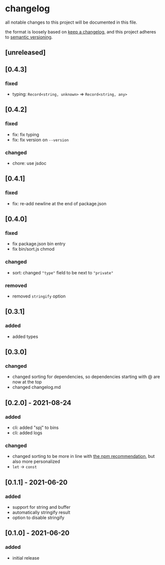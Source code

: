# changelog

all notable changes to this project will be documented in this file.

the format is loosely based on [keep a changelog](https://keepachangelog.com/en/1.0.0/),
and this project adheres to [semantic versioning](https://semver.org/spec/v2.0.0.html).

## [unreleased]

## [0.4.3]

### fixed

- typing: `Record<string, unknown>` => `Record<string, any>`

## [0.4.2]

### fixed

- fix: fix typing
- fix: fix version on `--version`

### changed

- chore: use jsdoc

## [0.4.1]

### fixed

- fix: re-add newline at the end of package.json

## [0.4.0]

### fixed

- fix package.json bin entry
- fix bin/sort.js chmod

### changed

- sort: changed `"type"` field to be next to `"private"`

### removed

- removed `stringify` option

## [0.3.1]

### added

- added types

## [0.3.0]

### changed

- changed sorting for dependencies, so dependencies starting with @ are now at the top
- changed changelog.md

## [0.2.0] - 2021-08-24

### added

- cli: added "spj" to bins
- cli: added logs

### changed

- changed sorting to be more in line with [the npm recommendation](https://docs.npmjs.com/cli/v7/configuring-npm/package-json), but also more personalized
- `let` -> `const`

## [0.1.1] - 2021-06-20

### added

- support for string and buffer
- automatically stringify result
- option to disable stringify

## [0.1.0] - 2021-06-20

### added

- initial release
